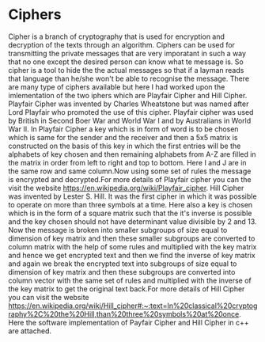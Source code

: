 # Ciphers 
Cipher is a branch of cryptography that is used for encryption and decryption of the texts through an algorithm. Ciphers can be used for transmitting the private messages that are very imporatant in such a way that no one except the desired person can know what te message is. So cipher is a tool to hide the the actual messages so that if a layman reads that language than he/she won't be able to recognise the message. There are many type of ciphers available but here I had worked upon the imlementation of the two iphers which are Playfair Cipher and Hill Cipher. Playfair Cipher was invented by Charles Wheatstone but was named after Lord Playfair who promoted the use of this cipher. 
Playfair cipher was used by British in Second Boer War and World War I and by Australians in World War II. In Playfair Cipher a key which is in form of word is to be chosen which is same for the sender and the receiver and then a 5x5 matrix is constructed on the basis of this key in which the first entries will be the alphabets of key chosen and then remaining alphabets from A-Z are filled in the matrix in order from left to right and top to bottom. Here I and J are in the same row and same column.Now using some set of rules the message is encrypted and decrypted.For more details of Playfair cipher you can the visit the website https://en.wikipedia.org/wiki/Playfair_cipher.
Hill Cipher was invented by Lester S. Hill. It was the first cipher  in which it was possible to operate on more than three symbols at a time. Here also a key is chosen which is in the form of a square matrix such that the it's inverse is possible and the key chosen should not have determinant value divisible by 2 and 13. Now the message is broken into smaller subgroups of size equal to dimension of key matrix and then these smaller subgroups are converted to column matrix with the help of some rules and multiplied with the key matrix and hence we get encrypted text and then we find the inverse of key matrix and again we break the encrypted text into subgroups of size equal to dimension of key matrix and then these subgroups are converted into column vector with the same set of rules and multiplied with the inverse of the key matrix to get the original text back.For more details of Hill Cipher you can visit the website https://en.wikipedia.org/wiki/Hill_cipher#:~:text=In%20classical%20cryptography%2C%20the%20Hill,than%20three%20symbols%20at%20once.
Here the software implementation of Payfair Cipher and Hill Cipher in c++ are attached. 
